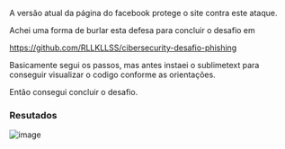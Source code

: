 A versão atual da página do facebook protege o site contra este ataque.

Achei uma forma de burlar esta defesa para concluir o desafio em 

https://github.com/RLLKLLSS/cibersecurity-desafio-phishing

Basicamente segui os passos, mas antes instaei o sublimetext para conseguir visualizar o codigo conforme as orientações.

Então consegui concluir o desafio.


### Resutados

![image](https://github.com/user-attachments/assets/2ac10e6f-0484-4ea2-ae15-67fb50a9763d)
